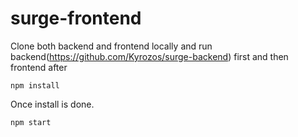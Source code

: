# surge-frontend

Clone both backend and frontend locally and run backend(https://github.com/Kyrozos/surge-backend) first and then frontend after
```
npm install
```
Once install is done.
```
npm start
```
